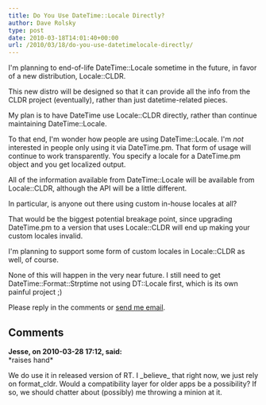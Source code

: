 ```yaml
---
title: Do You Use DateTime::Locale Directly?
author: Dave Rolsky
type: post
date: 2010-03-18T14:01:40+00:00
url: /2010/03/18/do-you-use-datetimelocale-directly/
---
```


I'm planning to end-of-life DateTime::Locale sometime in the future, in favor of a new distribution,
Locale::CLDR.

This new distro will be designed so that it can provide all the info from the CLDR project
(eventually), rather than just datetime-related pieces.

My plan is to have DateTime use Locale::CLDR directly, rather than continue maintaining
DateTime::Locale.

To that end, I'm wonder how people are using DateTime::Locale. I'm _not_ interested in people only
using it via DateTime.pm. That form of usage will continue to work transparently. You specify a
locale for a DateTime.pm object and you get localized output.

All of the information available from DateTime::Locale will be available from Locale::CLDR, although
the API will be a little different.

In particular, is anyone out there using custom in-house locales at all?

That would be the biggest potential breakage point, since upgrading DateTime.pm to a version that
uses Locale::CLDR will end up making your custom locales invalid.

I'm planning to support some form of custom locales in Locale::CLDR as well, of course.

None of this will happen in the very near future. I still need to get DateTime::Format::Strptime not
using DT::Locale first, which is its own painful project ;)

Please reply in the comments or [send me email][1].

[1]: mailto:autarch@urth.org

## Comments

**Jesse, on 2010-03-28 17:12, said:**  
\*raises hand\*

We do use it in released version of RT. I \_believe\_ that right now, we just rely on format_cldr.
Would a compatibility layer for older apps be a possibility? If so, we should chatter about
(possibly) me throwing a minion at it.
